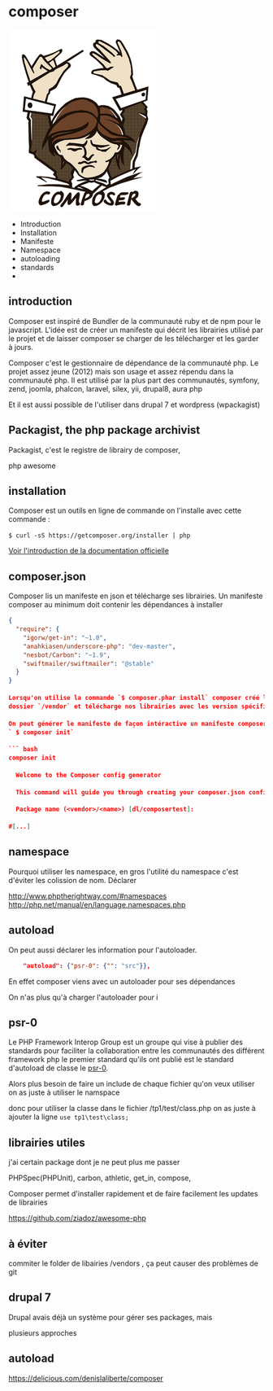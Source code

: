 # composer 

![composer logo](/images/composer/composer.png)

- Introduction
- Installation
- Manifeste
- Namespace
- autoloading
- standards 
- 

## introduction
Composer est inspiré de Bundler de la communauté ruby et de npm pour le javascript.
L'idée est de créer un manifeste qui décrit les librairies utilisé par le projet
et de laisser composer se charger de les télécharger et les garder à jours.

Composer c'est le gestionnaire de dépendance de la communauté php. Le projet 
assez jeune (2012) mais son usage et assez répendu dans la 
communauté php. Il est utilisé par la plus part des communautés, symfony, zend,
joomla, phalcon, laravel, silex, yii, drupal8, aura php

Et il est aussi possible de l'utiliser dans drupal 7 et wordpress (wpackagist)

## Packagist, the php package archivist
Packagist, c'est le registre de librairy de composer, 

php awesome




## installation
Composer est un outils en ligne de commande on l'installe avec cette commande :

`$ curl -sS https://getcomposer.org/installer | php `

[ Voir l'introduction de la documentation officielle ](https://getcomposer.org/doc/00-intro.md)

## composer.json

Composer lis un manifeste en json et télécharge ses librairies. Un manifeste 
composer au minimum doit contenir les dépendances à installer

``` json
{
  "require": {
    "igorw/get-in": "~1.0",
    "anahkiasen/underscore-php": "dev-master",
    "nesbot/Carbon": "~1.9",
    "swiftmailer/swiftmailer": "@stable"
  }
}

Lorsqu'on utilise la commande `$ composer.phar install` composer créé le 
dossier `/vendor` et télécharge nos librairies avec les version spécifié.

On peut générer le manifeste de façon intéractive un manifeste composer 
` $ composer init`

``` bash
composer init

  Welcome to the Composer config generator

  This command will guide you through creating your composer.json config.

  Package name (<vendor>/<name>) [dl/composertest]:

#[...]
```

## namespace
Pourquoi utiliser les namespace, en gros l'utilité du namespace c'est
d'éviter les colission de nom. Déclarer 


http://www.phptherightway.com/#namespaces
http://php.net/manual/en/language.namespaces.php

## autoload 
On peut aussi déclarer les information pour l'autoloader.

``` json
    "autoload": {"psr-0": {"": "src"}},
```

En effet composer viens avec un autoloader pour ses dépendances 

On n'as plus qu'à charger l'autoloader pour 
i

## psr-0

Le PHP Framework Interop Group est un groupe qui vise à publier des standards 
pour faciliter la collaboration entre les communautés des différent framework php
le premier standard qu'ils ont publié est le standard d'autoload de classe 
le [psr-0](http://www.php-fig.org/psr/psr-0/).

Alors plus besoin de faire un include de chaque fichier qu'on veux utiliser
on as juste à utiliser le namspace

donc pour utiliser la classe dans le fichier /tp1/test/class.php
on as juste à ajouter la ligne ` use tp1\test\class; `

## librairies utiles
j'ai certain package dont je ne peut plus me passer

PHPSpec(PHPUnit), carbon, athletic, get_in, compose, 

Composer permet d'installer rapidement et de faire facilement les updates 
de librairies

https://github.com/ziadoz/awesome-php



## à éviter
commiter le folder de libairies /vendors , ça peut causer des problèmes de git

## drupal 7
Drupal avais déjà un système pour gérer ses packages, mais 

plusieurs approches


## autoload


https://delicious.com/denislaliberte/composer
